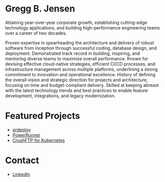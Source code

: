 # Gregg B. Jensen

Attaining year-over-year corporate growth, establishing cutting-edge technology applications, and building high-performance engineering teams over a career of two decades.

Proven expertise in spearheading the architecture and delivery of robust software from inception through successful coding, database design, and deployment. Demonstrated track record in building, inspiring, and mentoring diverse teams to maximize overall performance. Known for devising effective cloud-native strategies, efficient CI/CD processes, and infrastructure management across multiple platforms, underlining a strong commitment to innovation and operational excellence. History of defining the overall vision and strategic direction for projects and architecture, focusing on time and budget-compliant delivery. Skilled at keeping abreast with the latest technology trends and best practices to enable feature development, integrations, and legacy modernization.

# Featured Projects
- [prdeploy](https://greggbjensen.github.io/prdeploy)
- [PowerRunner](https://greggbjensen.github.io/power-runner)
- [CrushFTP for Kubernetes](https://greggbjensen.github.io/helm-crushftp)

# Contact
- [LinkedIn](https://www.linkedin.com/in/greggbjensen/)

